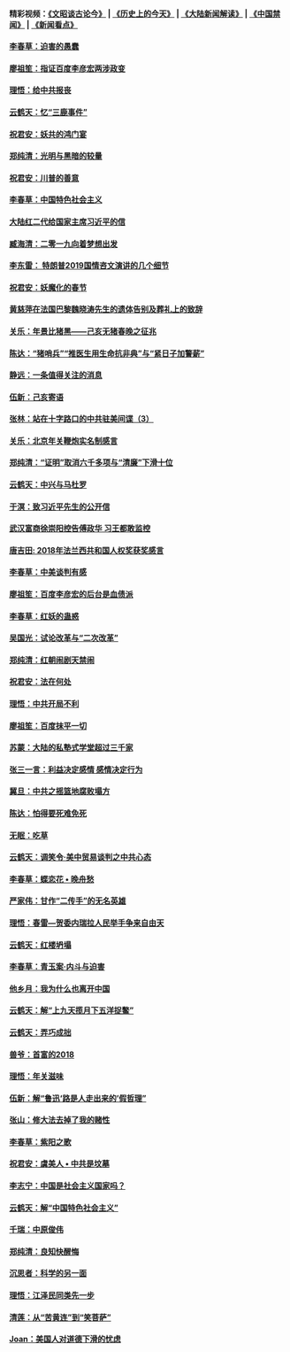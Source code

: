 #### 精彩视频：[《文昭谈古论今》](http://45.76.195.252/wenzhao) | [《历史上的今天》](http://45.76.195.252/today-in-history) | [《大陆新闻解读》](http://45.76.195.252/ntdtv-comedy) | [《中国禁闻》](http://45.76.195.252/ntdtv-news) | [《新闻看点》](http://45.76.195.252/news-insight) 

 #### [李春草：迫害的愚蠢](../pages/nsc993/n11036601.md?t=02111326) 

#### [廖祖笙：指证百度李彦宏两涉政变](../pages/nsc993/n11036579.md?t=02111326) 

#### [理悟：给中共报丧](../pages/nsc993/n11036501.md?t=02111326) 

#### [云鹤天：忆“三鹿事件”](../pages/nsc993/n11036466.md?t=02111326) 

#### [祝君安：妖共的鸿门宴](../pages/nsc993/n11035387.md?t=02111326) 

#### [郑纯清：光明与黑暗的较量](../pages/nsc993/n11035337.md?t=02111326) 

#### [祝君安：川普的善意](../pages/nsc993/n11032077.md?t=02111326) 

#### [李春草：中国特色社会主义](../pages/nsc993/n11032132.md?t=02111326) 

#### [大陆红二代给国家主席习近平的信](../pages/nsc993/n11031995.md?t=02111326) 

#### [臧海清：二零一九向着梦想出发](../pages/nsc993/n11031959.md?t=02111326) 

#### [李东雷： 特朗普2019国情咨文演讲的几个细节](../pages/nsc993/n11031943.md?t=02111326) 

#### [祝君安：妖魔化的春节](../pages/nsc993/n11031747.md?t=02111326) 

#### [黄慈萍在法国巴黎魏晓涛先生的遗体告别及葬礼上的致辞](../pages/nsc993/n11031419.md?t=02111326) 

#### [关乐：年景比猪黑——己亥无猪春晚之征兆](../pages/nsc993/n11031494.md?t=02111326) 

#### [陈达：“猪哨兵”“推医生用生命抗非典”与“紧日子加警薪”](../pages/nsc993/n11027746.md?t=02111326) 

#### [静远：一条值得关注的消息](../pages/nsc993/n11024470.md?t=02111326) 

#### [伍新：己亥寄语](../pages/nsc993/n11024543.md?t=02111326) 

#### [张林：站在十字路口的中共驻美间谍（3）](../pages/nsc993/n11023043.md?t=02111326) 

#### [关乐：北京年关鞭炮实名制感言](../pages/nsc993/n11022630.md?t=02111326) 

#### [郑纯清：“证明”取消六千多项与“清廉”下滑十位](../pages/nsc993/n11022638.md?t=02111326) 

#### [云鹤天：中兴与马杜罗](../pages/nsc993/n11022620.md?t=02111326) 

#### [于溟：致习近平先生的公开信](../pages/nsc993/n11022593.md?t=02111326) 

#### [武汉富商徐崇阳控告傅政华 习王都敢监控](../pages/nsc993/n11022212.md?t=02111326) 

#### [唐吉田: 2018年法兰西共和国人权奖获奖感言](../pages/nsc993/n11021537.md?t=02111326) 

#### [李春草：中美谈判有感](../pages/nsc993/n11019776.md?t=02111326) 

#### [廖祖笙：百度李彦宏的后台是血债派](../pages/nsc993/n11019767.md?t=02111326) 

#### [李春草：红妖的蛊惑](../pages/nsc993/n11017095.md?t=02111326) 

#### [吴国光：试论改革与“二次改革”](../pages/nsc993/n11017055.md?t=02111326) 

#### [郑纯清：红朝闹剧天禁闹](../pages/nsc993/n11017030.md?t=02111326) 

#### [祝君安：法在何处](../pages/nsc993/n11017021.md?t=02111326) 

#### [理悟：中共开局不利](../pages/nsc993/n11016938.md?t=02111326) 

#### [廖祖笙：百度抹平一切](../pages/nsc993/n11014925.md?t=02111326) 

#### [苏蒙：大陆的私塾式学堂超过三千家](../pages/nsc993/n11014334.md?t=02111326) 

#### [张三一言：利益决定感情 感情决定行为](../pages/nsc993/n11012463.md?t=02111326) 

#### [冀旦：中共之摇篮地腐败塌方](../pages/nsc993/n11009533.md?t=02111326) 

#### [陈达：怕得要死难免死](../pages/nsc993/n11009520.md?t=02111326) 

#### [无眠：吃草](../pages/nsc993/n11007940.md?t=02111326) 

#### [云鹤天：调笑令‧美中贸易谈判之中共心态](../pages/nsc993/n11007670.md?t=02111326) 

#### [李春草：蝶恋花  •  晚舟愁](../pages/nsc993/n11006605.md?t=02111326) 

#### [严家伟：甘作“二传手”的无名英雄](../pages/nsc993/n11005340.md?t=02111326) 

#### [理悟：春雷—贺委内瑞拉人民举手争来自由天](../pages/nsc993/n11005334.md?t=02111326) 

#### [云鹤天：红楼坍塌](../pages/nsc993/n11005318.md?t=02111326) 

#### [李春草：青玉案·内斗与迫害](../pages/nsc993/n11005306.md?t=02111326) 

#### [他乡月：我为什么也离开中国](../pages/nsc993/n11003553.md?t=02111326) 

#### [云鹤天：解“上九天揽月下五洋捉鳖”](../pages/nsc993/n11000750.md?t=02111326) 

#### [云鹤天：弄巧成拙](../pages/nsc993/n11000722.md?t=02111326) 

#### [兽爷：首富的2018](../pages/nsc993/n11000693.md?t=02111326) 

#### [理悟：年关滋味](../pages/nsc993/n10998847.md?t=02111326) 

#### [伍新：解“鲁迅‘路是人走出来的’假哲理”](../pages/nsc993/n10998777.md?t=02111326) 

#### [张山：修大法去掉了我的赌性](../pages/nsc993/n10997702.md?t=02111326) 

#### [李春草：紫阳之歌](../pages/nsc993/n10997679.md?t=02111326) 

#### [祝君安：虞美人 • 中共是坟墓](../pages/nsc993/n10996090.md?t=02111326) 

#### [李志宁：中国是社会主义国家吗？](../pages/nsc993/n10996097.md?t=02111326) 

#### [云鹤天：解“中国特色社会主义”](../pages/nsc993/n10996043.md?t=02111326) 

#### [千瑞：中原俊伟](../pages/nsc993/n10995401.md?t=02111326) 

#### [郑纯清：良知快醒悔](../pages/nsc993/n10995385.md?t=02111326) 

#### [沉思者：科学的另一面](../pages/nsc993/n10996074.md?t=02111326) 

#### [理悟：江泽民同类先一步](../pages/nsc993/n10995378.md?t=02111326) 

#### [清莲：从“苦黄连”到“笑菩萨”](../pages/nsc993/n10995466.md?t=02111326) 

#### [Joan：美国人对道德下滑的忧虑](../pages/nsc993/n10995424.md?t=02111326) 

